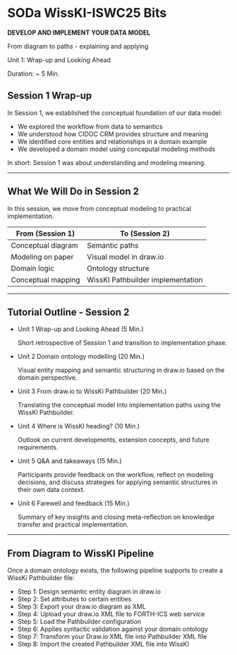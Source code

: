 <!--
*titel:
*author:in/urheber:in: 
orcid: 
email: SODa@sammlungen.io
*lizenz: cc by
lizenzlink: https://creativecommons.org/
*persistenter OER link: 
language: 
version:  v1
beschreibung: 
format: SODa WissKI How-to-Tutorial
modultitel: 
modul: Unit 1
einheitstitel: 
eiheit: Einheit 1
lernziel: 

baustein:
zielgruppe: https://zenodo.org/records/15574575
gestaltungsprinzip: 
keywords: ???
erstellungsdatum: 

technische metadaten:
medientyp: text
dateiformat: .md
dauer: 
größe:
software: Web

icon: /assets/SODa-Logo_full.svg

link: https://raw.githubusercontent.com/chastik/WissKI/refs/heads/main/soda.css

-->

# SODa WissKI-ISWC25 Bits

**DEVELOP AND IMPLEMENT YOUR DATA MODEL** 

From diagram to paths - explaining and applying

Unit 1: Wrap-up and Looking Ahead 

Duration: ~ 5 Min.

## Session 1 Wrap-up

In Session 1, we established the conceptual foundation of our data model:

* We explored the workflow from data to semantics
* We understood how CIDOC CRM provides structure and meaning
* We identified core entities and relationships in a domain example
* We developed a domain model using conceputal modeling methods

In short: Session 1 was about understanding and modeling meaning.

---

## What We Will Do in Session 2

In this session, we move from conceptual modeling to practical implementation.

| From (Session 1)   | To (Session 2)                    |
| ------------------ | --------------------------------- |
| Conceptual diagram | Semantic paths                    |
| Modeling on paper  | Visual model in draw.io               |
| Domain logic       | Ontology structure                |
| Conceptual mapping | WissKI Pathbuilder implementation |

---

## Tutorial Outline - Session 2

* Unit 1 Wrap-up and Looking Ahead (5 Min.)
  
  Short retrospective of Session 1 and transition to implementation phase.
  
* Unit 2 Domain ontology modelling (20 Min.)
  
  Visual entity mapping and semantic structuring in draw.io based on the domain perspective.
  
* Unit 3 From draw.io to WissKi Pathbuilder (20 Min.)
  
  Translating the conceptual model into implementation paths using the WissKI Pathbuilder.
  
* Unit 4 Where is WissKI heading?  (10 Min.)
  
  Outlook on current developments, extension concepts, and future requirements.
  
* Unit 5 Q&A and takeaways (15 Min.)
  
  Participants provide feedback on the workflow, reflect on modeling decisions, and discuss strategies for applying semantic structures in their own data context.
  
* Unit 6 Farewell and feedback (15 Min.)
  
  Summary of key insights and closing meta-reflection on knowledge transfer and practical implementation.

---

## From Diagram to WissKI Pipeline

Once a domain ontology exists, the following pipeline supports to create a WissKi Pathbuilder file:

* Step 1: Design semantic entity diagram in draw.io
* Step 2: Set attributes to certain entities 
* Step 3: Export your draw.io diagram as XML
* Step 4: Upload your draw.io XML file to FORTH-ICS web service
* Step 5: Load the Pathbuilder configuration
* Step 6: Applies syntactic validation against your domain ontology 
* Step 7: Transform your Draw.io XML file into Pathbuilder XML file
* Step 8: Import the created Pathbuilder XML file into WissKI











